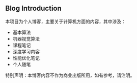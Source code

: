 ## Blog Introduction
本项目为个人博客，主要关于计算机方面的内容，其中涉及：
* 基本算法
* 机器视觉算法
* 课程笔记
* 深度学习内容
* 性能优化笔记
* 个人随笔

特别声明：本博客内容不作为商业出版所用，如有参考，请注明。

